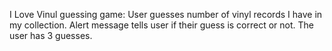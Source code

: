 I Love Vinul guessing game:
User guesses number of vinyl records I have in my collection.
Alert message tells user if their guess is correct or not. The user has 3 guesses.
